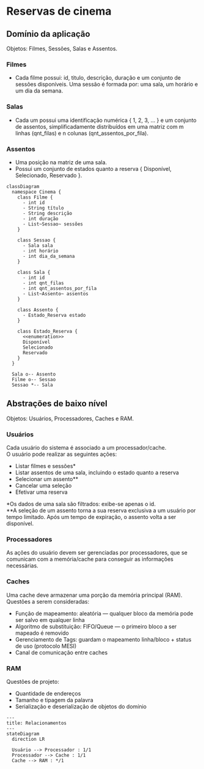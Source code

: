 # Reservas de cinema

## Domínio da aplicação

Objetos: Filmes, Sessões, Salas e Assentos.
  
### Filmes

- Cada filme possui: id, titulo, descrição, duração e um conjunto de sessões disponíveis.
  Uma sessão é formada por: uma sala, um horário e um dia da semana.

### Salas

- Cada um possui uma identificação numérica { 1, 2, 3, ... } e um conjunto de
  assentos, simplificadamente distribuídos em uma matriz com m linhas (qnt_filas)
  e n colunas (qnt_assentos_por_fila).

### Assentos

- Uma posição na matriz de uma sala.
- Possui um conjunto de estados quanto a reserva { Disponível, Selecionado, Reservado }.

```mermaid
classDiagram
  namespace Cinema {
    class Filme {
      - int id
      - String título
      - String descrição
      - int duração
      - List~Sessao~ sessões
    }

    class Sessao {
      - Sala sala
      - int horário
      - int dia_da_semana
    }
    
    class Sala {
      - int id
      - int qnt_filas
      - int qnt_assentos_por_fila
      - List~Assento~ assentos
    }
    
    class Assento {
      - Estado_Reserva estado
    }
    
    class Estado_Reserva {
      <<enumeration>>
      Disponível
      Selecionado
      Reservado
    }
  }
  
  Sala o-- Assento
  Filme o-- Sessao
  Sessao *-- Sala
```

## Abstrações de baixo nível

Objetos: Usuários, Processadores, Caches e RAM.

### Usuários

Cada usuário do sistema é associado a um processador/cache.  
O usuário pode realizar as seguintes ações:

- Listar filmes e sessões*
- Listar assentos de uma sala, incluindo o estado quanto a reserva
- Selecionar um assento**
- Cancelar uma seleção
- Efetivar uma reserva

*Os dados de uma sala são filtrados: exibe-se apenas o id.  
**A seleção de um assento torna a sua reserva exclusiva a um usuário por tempo limitado.
Após um tempo de expiração, o assento volta a ser disponível.

### Processadores

As ações do usuário devem ser gerenciadas por processadores, que se comunicam com
a memória/cache para conseguir as informações necessárias.

### Caches

Uma cache deve armazenar uma porção da memória principal (RAM).  
Questões a serem consideradas:

- Função de mapeamento: aleatória — qualquer bloco da memória pode ser salvo em qualquer linha
- Algoritmo de substituição: FIFO/Queue — o primeiro bloco a ser mapeado é removido
- Gerenciamento de Tags: guardam o mapeamento linha/bloco + status de uso (protocolo MESI)
- Canal de comunicação entre caches

### RAM

Questões de projeto:

- Quantidade de endereços
- Tamanho e tipagem da palavra
- Serialização e deserialização de objetos do domínio

```mermaid
---
title: Relacionamentos
---
stateDiagram
  direction LR

  Usuário --> Processador : 1/1
  Processador --> Cache : 1/1
  Cache --> RAM : */1
```

